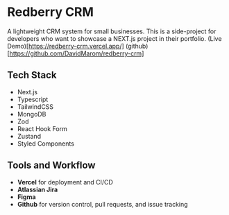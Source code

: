 # Redberry CRM
A lightweight CRM system for small businesses.
This is a side-project for developers who want to showcase a NEXT.js project in their portfolio.
(Live Demo)[https://redberry-crm.vercel.app/]
(github)[https://github.com/DavidMarom/redberry-crm]

## Tech Stack
- Next.js
- Typescript
- TailwindCSS
- MongoDB
- Zod
- React Hook Form
- Zustand
- Styled Components

## Tools and Workflow
- **Vercel** for deployment and CI/CD
- **Atlassian Jira**
- **Figma**
- **Github** for version control, pull requests, and issue tracking